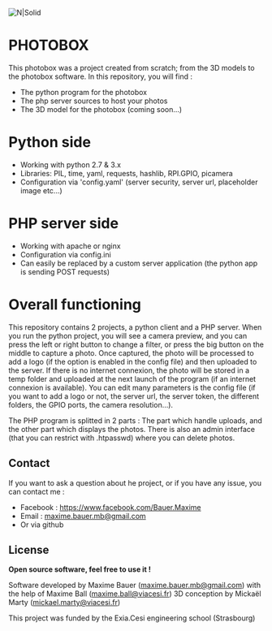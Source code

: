 

![N|Solid](http://maximebauer.com/easyupload/assets/files/09f1ec20-photoedited.jpg)
# PHOTOBOX
This photobox was a project created from scratch; from the 3D models to the photobox software.
In this repository, you will find :

  - The python program for the photobox
  - The php server sources to host your photos
  - The 3D model for the photobox (coming soon...)

# Python side

  - Working with python 2.7 & 3.x
  - Libraries: PIL, time, yaml, requests, hashlib, RPI.GPIO, picamera
  - Configuration via 'config.yaml' (server security, server url, placeholder image etc...)

# PHP server side

  - Working with apache or nginx
  - Configuration via config.ini
  - Can easily be replaced by a custom server application (the python app is sending POST requests)

# Overall functioning
This repository contains 2 projects, a python client and a PHP server.
When you run the python project, you will see a camera preview, and you can press the left or right button to change a filter, or press the big button on the middle to capture a photo. Once captured, the photo will be processed to add a logo (if the option is enabled in the config file) and then uploaded to the server. If there is no internet connexion, the photo will be stored in a temp folder and uploaded at the next launch of the program (if an internet connexion is available).
You can edit many parameters is the config file (if you want to add a logo or not, the server url, the server token, the different folders, the GPIO ports, the camera resolution...).

The PHP program is splitted in 2 parts : The part which handle uploads, and the other part which displays the photos. There is also an admin interface (that you can restrict with .htpasswd) where you can delete photos.

Contact
----
If you want to ask a question about he project, or if you have any issue, you can contact me  :
 - Facebook : https://www.facebook.com/Bauer.Maxime
 - Email : maxime.bauer.mb@gmail.com
 - Or via github

License
----
**Open source software, feel free to use it !**

Software developed by Maxime Bauer (maxime.bauer.mb@gmail.com) with the help of Maxime Ball (maxime.ball@viacesi.fr)
3D conception by Mickaël Marty (mickael.marty@viacesi.fr)

This project was funded by the Exia.Cesi engineering school (Strasbourg)
